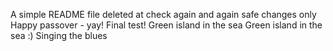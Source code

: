 A simple README file
deleted at
check again
and again
safe changes only
Happy passover - yay!
Final test!
Green island in the sea
Green island in the sea :)
Singing the blues
